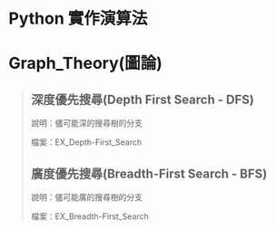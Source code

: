 

# Python 實作演算法

# Graph_Theory(圖論)

> ## 深度優先搜尋(Depth First Search - DFS)
> 
> 說明：儘可能深的搜尋樹的分支
> 
> 檔案：EX_Depth-First_Search
> ## 廣度優先搜尋(Breadth-First Search - BFS)
> 
> 說明：儘可能廣的搜尋樹的分支
> 
> 檔案：EX_Breadth-First_Search